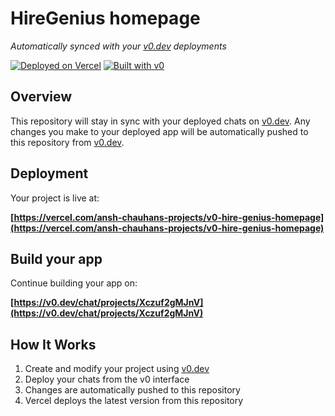 # HireGenius homepage

*Automatically synced with your [v0.dev](https://v0.dev) deployments*

[![Deployed on Vercel](https://img.shields.io/badge/Deployed%20on-Vercel-black?style=for-the-badge&logo=vercel)](https://vercel.com/ansh-chauhans-projects/v0-hire-genius-homepage)
[![Built with v0](https://img.shields.io/badge/Built%20with-v0.dev-black?style=for-the-badge)](https://v0.dev/chat/projects/Xczuf2gMJnV)

## Overview

This repository will stay in sync with your deployed chats on [v0.dev](https://v0.dev).
Any changes you make to your deployed app will be automatically pushed to this repository from [v0.dev](https://v0.dev).

## Deployment

Your project is live at:

**[https://vercel.com/ansh-chauhans-projects/v0-hire-genius-homepage](https://vercel.com/ansh-chauhans-projects/v0-hire-genius-homepage)**

## Build your app

Continue building your app on:

**[https://v0.dev/chat/projects/Xczuf2gMJnV](https://v0.dev/chat/projects/Xczuf2gMJnV)**

## How It Works

1. Create and modify your project using [v0.dev](https://v0.dev)
2. Deploy your chats from the v0 interface
3. Changes are automatically pushed to this repository
4. Vercel deploys the latest version from this repository

